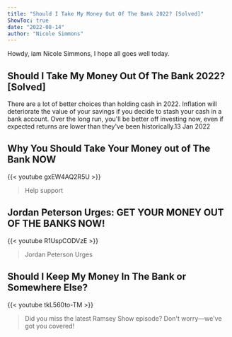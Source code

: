 ```yaml
---
title: "Should I Take My Money Out Of The Bank 2022? [Solved]"
ShowToc: true 
date: "2022-08-14"
author: "Nicole Simmons" 
---
```


Howdy, iam Nicole Simmons, I hope all goes well today.
## Should I Take My Money Out Of The Bank 2022? [Solved]
There are a lot of better choices than holding cash in 2022. Inflation will deteriorate the value of your savings if you decide to stash your cash in a bank account. Over the long run, you'll be better off investing now, even if expected returns are lower than they've been historically.13 Jan 2022

## Why You Should Take Your Money out of The Bank NOW
{{< youtube gxEW4AQ2R5U >}}
>Help support 

## Jordan Peterson Urges: GET YOUR MONEY OUT OF THE BANKS NOW!
{{< youtube R1UspCODVzE >}}
>Jordan Peterson Urges 

## Should I Keep My Money In The Bank or Somewhere Else?
{{< youtube tkL560to-TM >}}
>Did you miss the latest Ramsey Show episode? Don't worry—we've got you covered! 

